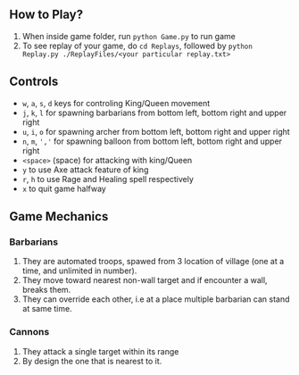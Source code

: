 ## How to Play?

1. When inside game folder, run ``python Game.py`` to run game
2. To see replay of your game, do ``cd Replays``, followed by ``python Replay.py ./ReplayFiles/<your particular replay.txt>``

## Controls

- `w`, `a`, `s`, `d` keys for controling King/Queen movement
- `j`, `k`, `l` for spawning barbarians from bottom left, bottom right and upper right
- `u`, `i`, `o` for spawning archer from bottom left, bottom right and upper right
- `n`, `m`, `','` for spawning balloon from bottom left, bottom right and upper right
- `<space>` (space) for attacking with king/Queen
- `y` to use Axe attack feature of king
- `r`, `h` to use Rage and Healing spell respectively
- `x` to quit game halfway

## Game Mechanics

### Barbarians

1. They are automated troops, spawed from 3 location of village (one at a time, and unlimited in number).
2. They move toward nearest non-wall target and if encounter a wall, breaks them.
3. They can override each other, i.e at a place multiple barbarian  can stand at same time.

### Cannons

1. They attack a single target within its range
2. By design the one that is nearest to it.
